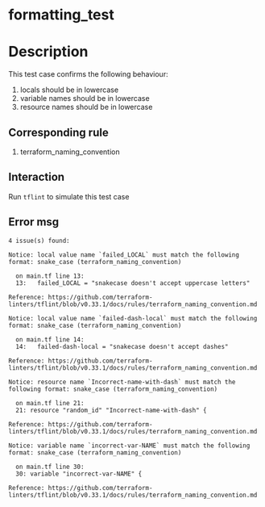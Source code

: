 # formatting_test

# Description

This test case confirms the following behaviour:
1. locals should be in lowercase
2. variable names should be in lowercase
3. resource names should be in lowercase

## Corresponding rule

1. terraform_naming_convention

## Interaction

Run `tflint` to simulate this test case

## Error msg

```
4 issue(s) found:

Notice: local value name `failed_LOCAL` must match the following format: snake_case (terraform_naming_convention)

  on main.tf line 13:
  13:   failed_LOCAL = "snakecase doesn't accept uppercase letters"

Reference: https://github.com/terraform-linters/tflint/blob/v0.33.1/docs/rules/terraform_naming_convention.md

Notice: local value name `failed-dash-local` must match the following format: snake_case (terraform_naming_convention)

  on main.tf line 14:
  14:   failed-dash-local = "snakecase doesn't accept dashes"

Reference: https://github.com/terraform-linters/tflint/blob/v0.33.1/docs/rules/terraform_naming_convention.md

Notice: resource name `Incorrect-name-with-dash` must match the following format: snake_case (terraform_naming_convention)

  on main.tf line 21:
  21: resource "random_id" "Incorrect-name-with-dash" {

Reference: https://github.com/terraform-linters/tflint/blob/v0.33.1/docs/rules/terraform_naming_convention.md

Notice: variable name `incorrect-var-NAME` must match the following format: snake_case (terraform_naming_convention)

  on main.tf line 30:
  30: variable "incorrect-var-NAME" {

Reference: https://github.com/terraform-linters/tflint/blob/v0.33.1/docs/rules/terraform_naming_convention.md
```
